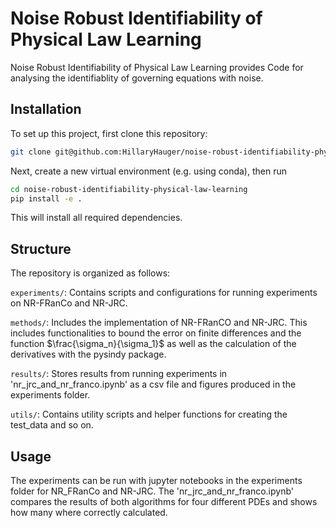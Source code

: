 # Noise Robust Identifiability of Physical Law Learning

Noise Robust Identifiability of Physical Law Learning provides Code for analysing the identifiablity of governing equations with noise.

## Installation
To set up this project, first clone this repository:

```bash
git clone git@github.com:HillaryHauger/noise-robust-identifiability-physical-law-learning.git
```
Next, create a new virtual environment (e.g. using conda), then run
```bash
cd noise-robust-identifiability-physical-law-learning
pip install -e .
````

This will install all required dependencies.

## Structure

The repository is organized as follows:

`experiments/`: Contains scripts and configurations for running experiments on NR-FRanCo and NR-JRC.

`methods/`: Includes the implementation of NR-FRanCO and NR-JRC. This includes functionalities to bound the error on finite differences and the function $\frac{\sigma_n}{\sigma_1}$ as well as the calculation of the derivatives with the pysindy package.

`results/`: Stores results from running experiments in 'nr_jrc_and_nr_franco.ipynb' as a csv file and figures produced in the experiments folder.

`utils/`: Contains utility scripts and helper functions for creating the test_data and so on.
     
## Usage

The experiments can be run with jupyter notebooks in the experiments folder for NR_FRanCo and NR-JRC. The 'nr_jrc_and_nr_franco.ipynb' compares the results of both algorithms for four different PDEs and shows how many where correctly calculated.
